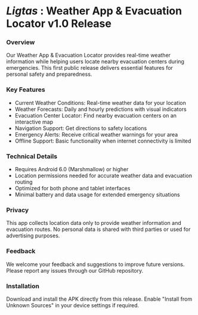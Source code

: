 # _Ligtas_ : Weather App & Evacuation Locator v1.0 Release

### Overview
Our Weather App & Evacuation Locator provides real-time weather information while helping users locate nearby evacuation centers during emergencies. This first public release delivers essential features for personal safety and preparedness.

### Key Features
- Current Weather Conditions: Real-time weather data for your location
- Weather Forecasts: Daily and hourly predictions with visual indicators
- Evacuation Center Locator: Find nearby evacuation centers on an interactive map
- Navigation Support: Get directions to safety locations
- Emergency Alerts: Receive critical weather warnings for your area
- Offline Support: Basic functionality when internet connectivity is limited

### Technical Details
- Requires Android 6.0 (Marshmallow) or higher
- Location permissions needed for accurate weather data and evacuation routing
- Optimized for both phone and tablet interfaces
- Minimal battery and data usage for extended emergency situations

### Privacy
This app collects location data only to provide weather information and evacuation routes. No personal data is shared with third parties or used for advertising purposes.

### Feedback
We welcome your feedback and suggestions to improve future versions. Please report any issues through our GitHub repository.

### Installation
Download and install the APK directly from this release. Enable "Install from Unknown Sources" in your device settings if required.
